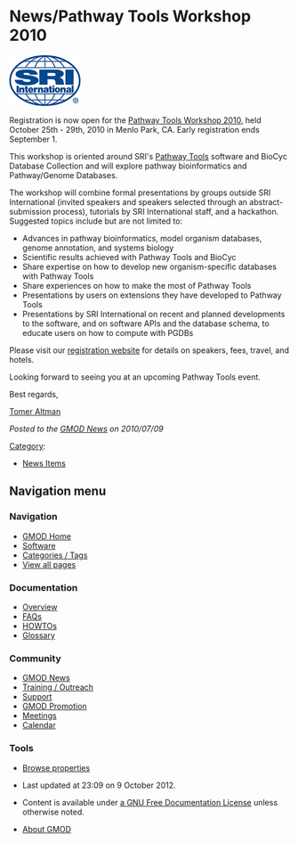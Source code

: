 



<span id="top"></span>




# <span dir="auto">News/Pathway Tools Workshop 2010</span>











<a href="http://bioinformatics.ai.sri.com/ptools10/" rel="nofollow"
title="Pathway Tools Workshop 2010"><img
src="https://raw.githubusercontent.com/GMOD/gmod.github.io/main/mediawiki/images/6/60/SRILogo.png" width="128" height="91"
alt="Pathway Tools Workshop 2010" /></a>



Registration is now open for the
<a href="http://bioinformatics.ai.sri.com/ptools10/"
class="external text" rel="nofollow">Pathway Tools Workshop 2010</a>,
held October 25th - 29th, 2010 in Menlo Park, CA. Early registration
ends September 1.

This workshop is oriented around SRI's [Pathway
Tools](../Pathway_Tools.1 "Pathway Tools") software and BioCyc Database
Collection and will explore pathway bioinformatics and Pathway/Genome
Databases.

The workshop will combine formal presentations by groups outside SRI
International (invited speakers and speakers selected through an
abstract-submission process), tutorials by SRI International staff, and
a hackathon. Suggested topics include but are not limited to:

- Advances in pathway bioinformatics, model organism databases, genome
  annotation, and systems biology
- Scientific results achieved with Pathway Tools and BioCyc
- Share expertise on how to develop new organism-specific databases with
  Pathway Tools
- Share experiences on how to make the most of Pathway Tools
- Presentations by users on extensions they have developed to Pathway
  Tools
- Presentations by SRI International on recent and planned developments
  to the software, and on software APIs and the database schema, to
  educate users on how to compute with PGDBs

Please visit our <a href="http://bioinformatics.ai.sri.com/ptools10/"
class="external text" rel="nofollow">registration website</a> for
details on speakers, fees, travel, and hotels.

Looking forward to seeing you at an upcoming Pathway Tools event.

Best regards,

<a href="mailto:ptools-info@ai.sri.com" class="external text"
rel="nofollow">Tomer Altman</a>

  



*Posted to the [GMOD News](../GMOD_News "GMOD News") on 2010/07/09*






[Category](../Special%3ACategories "Special%3ACategories"):

- [News Items](../Category%3ANews_Items "Category%3ANews Items")






## Navigation menu






### 



<a href="../Main_Page"
style="background-image: url(../../images/GMOD-cogs.png);"
title="Visit the main page"></a>


### Navigation



- <span id="n-GMOD-Home">[GMOD Home](../Main_Page)</span>
- <span id="n-Software">[Software](../GMOD_Components)</span>
- <span id="n-Categories-.2F-Tags">[Categories /
  Tags](../Categories)</span>
- <span id="n-View-all-pages">[View all
  pages](../Special:AllPages)</span>




### Documentation



- <span id="n-Overview">[Overview](../Overview)</span>
- <span id="n-FAQs">[FAQs](../Category%3AFAQ)</span>
- <span id="n-HOWTOs">[HOWTOs](../Category%3AHOWTO)</span>
- <span id="n-Glossary">[Glossary](../Glossary)</span>




### Community



- <span id="n-GMOD-News">[GMOD News](../GMOD_News)</span>
- <span id="n-Training-.2F-Outreach">[Training /
  Outreach](../Training_and_Outreach)</span>
- <span id="n-Support">[Support](../Support)</span>
- <span id="n-GMOD-Promotion">[GMOD Promotion](../GMOD_Promotion)</span>
- <span id="n-Meetings">[Meetings](../Meetings)</span>
- <span id="n-Calendar">[Calendar](../Calendar)</span>




### Tools

- <span id="t-smwbrowselink"><a href="../Special%3ABrowse/News-2FPathway_Tools_Workshop_2010"
  rel="smw-browse">Browse properties</a></span>



- <span id="footer-info-lastmod">Last updated at 23:09 on 9 October
  2012.</span>
<!-- - <span id="footer-info-viewcount">5,570 page views.</span> -->
- <span id="footer-info-copyright">Content is available under
  <a href="http://www.gnu.org/licenses/fdl-1.3.html" class="external"
  rel="nofollow">a GNU Free Documentation License</a> unless otherwise
  noted.</span>

<!-- -->

- <span id="footer-places-about">[About
  GMOD](../GMOD%3AAbout "GMOD%3AAbout")</span>

<!-- -->




